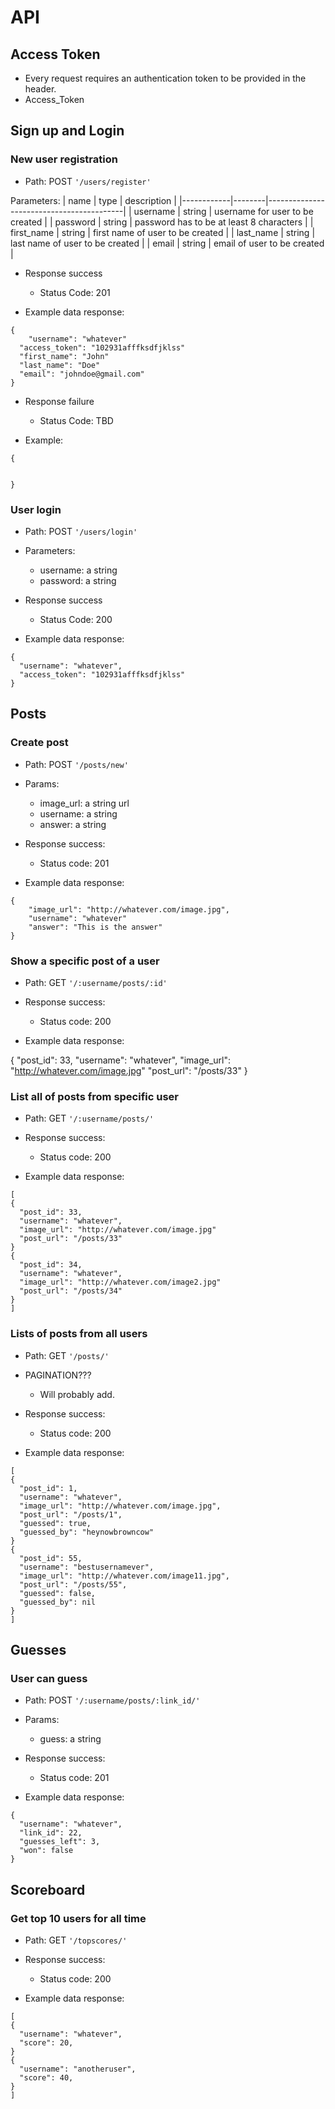 # API

## Access Token
* Every request requires an authentication token to be provided in the header.
* Access_Token

## Sign up and Login

### New user registration

* Path: POST `'/users/register'`

Parameters:
| name       | type   | description                              |
|------------|--------|------------------------------------------|
| username   | string | username for user to be created          |
| password   | string | password has to be at least 8 characters |
| first_name | string | first name of user to be created         |
| last_name  | string | last name of user to be created          |
| email      | string | email of user to be created              |

* Response success
  * Status Code: 201

* Example data response:

```
{
	"username": "whatever"
  "access_token": "102931afffksdfjklss"
  "first_name": "John"
  "last_name": "Doe"
  "email": "johndoe@gmail.com"
}
```

* Response failure
  * Status Code: TBD

* Example:

```
{


}
```

### User login

* Path: POST `'/users/login'`

* Parameters:
  * username: a string
  * password: a string


* Response success
  * Status Code: 200

* Example data response:

```
{
  "username": "whatever",
  "access_token": "102931afffksdfjklss"
}
```

## Posts

### Create post

* Path: POST `'/posts/new'`

* Params:
  * image_url: a string url
  * username: a string
  * answer: a string

* Response success:
  * Status code: 201

* Example data response:

```
{
	"image_url": "http://whatever.com/image.jpg",
	"username": "whatever"
	"answer": "This is the answer"
}
```

### Show a specific post of a user

* Path: GET `'/:username/posts/:id'`

* Response success:
  * Status code: 200

* Example data response:

{
  "post_id": 33,
  "username": "whatever",
  "image_url": "http://whatever.com/image.jpg"
  "post_url": "/posts/33"
}

### List all of posts from specific user

* Path: GET `'/:username/posts/'`

* Response success:
  * Status code: 200

* Example data response:

```
[
{
  "post_id": 33,
  "username": "whatever",
  "image_url": "http://whatever.com/image.jpg"
  "post_url": "/posts/33"
}
{
  "post_id": 34,
  "username": "whatever",
  "image_url": "http://whatever.com/image2.jpg"
  "post_url": "/posts/34"
}
]
```

### Lists of posts from all users

* Path: GET `'/posts/'`

* PAGINATION???
  * Will probably add.

* Response success:
  * Status code: 200

* Example data response:

```
[
{
  "post_id": 1,
  "username": "whatever",
  "image_url": "http://whatever.com/image.jpg",
  "post_url": "/posts/1",
  "guessed": true,
  "guessed_by": "heynowbrowncow"
}
{
  "post_id": 55,
  "username": "bestusernamever",
  "image_url": "http://whatever.com/image11.jpg",
  "post_url": "/posts/55",
  "guessed": false,
  "guessed_by": nil
}
]
```

## Guesses

### User can guess

* Path: POST `'/:username/posts/:link_id/'`

* Params:
  * guess: a string

* Response success:
  * Status code: 201

* Example data response:

```
{
  "username": "whatever",
  "link_id": 22,
  "guesses_left": 3,
  "won": false
}
```

## Scoreboard

### Get top 10 users for all time

* Path: GET `'/topscores/'`

* Response success:
  * Status code: 200


* Example data response:

```
[
{
  "username": "whatever",
  "score": 20,
}
{
  "username": "anotheruser",
  "score": 40,
}
]
```